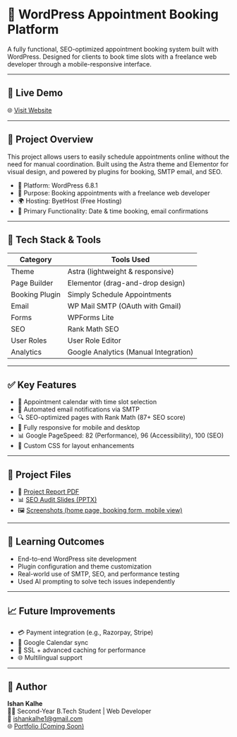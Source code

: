 # 📅 WordPress Appointment Booking Platform

A fully functional, SEO-optimized appointment booking system built with WordPress. Designed for clients to book time slots with a freelance web developer through a mobile-responsive interface.

---

## 🚀 Live Demo
🌐 [Visit Website](https://ishankwordpress.byethost7.com)

---

## 📌 Project Overview

This project allows users to easily schedule appointments online without the need for manual coordination. Built using the Astra theme and Elementor for visual design, and powered by plugins for booking, SMTP email, and SEO.

- 🔧 Platform: WordPress 6.8.1
- 🧠 Purpose: Booking appointments with a freelance web developer
- 🌍 Hosting: ByetHost (Free Hosting)
- 📅 Primary Functionality: Date & time booking, email confirmations

---

## 🎨 Tech Stack & Tools

| Category          | Tools Used                           |
|------------------|--------------------------------------|
| Theme            | Astra (lightweight & responsive)     |
| Page Builder     | Elementor (drag-and-drop design)     |
| Booking Plugin   | Simply Schedule Appointments         |
| Email            | WP Mail SMTP (OAuth with Gmail)      |
| Forms            | WPForms Lite                         |
| SEO              | Rank Math SEO                        |
| User Roles       | User Role Editor                     |
| Analytics        | Google Analytics (Manual Integration)|

---

## ✅ Key Features

- 📅 Appointment calendar with time slot selection
- 📧 Automated email notifications via SMTP
- 🔍 SEO-optimized pages with Rank Math (87+ SEO score)
- 📱 Fully responsive for mobile and desktop
- 📊 Google PageSpeed: 82 (Performance), 96 (Accessibility), 100 (SEO)
- 📝 Custom CSS for layout enhancements

---

## 📂 Project Files

- 📄 [Project Report PDF](https://docs.google.com/presentation/d/1eLgPv1Tp1OK4CLpyBMMXbVWd7pkHUn5S/edit?usp=sharing&ouid=116003516371983334784&rtpof=true&sd=true) 
- 📊 [SEO Audit Slides (PPTX)](https://drive.google.com/file/d/1CYk86JnB2NgTct0UsKHuTNuYTnPoiv3o/view?usp=sharing)
- 🖼️ [Screenshots (home page, booking form, mobile view)](https://drive.google.com/file/d/1_Eyw7NCWr7rNsOeozNRuRKkP_HXu_a7B/view?usp=sharing)

---

## 🧠 Learning Outcomes

- End-to-end WordPress site development
- Plugin configuration and theme customization
- Real-world use of SMTP, SEO, and performance testing
- Used AI prompting to solve tech issues independently

---

## 📈 Future Improvements

- 💳 Payment integration (e.g., Razorpay, Stripe)
- 📅 Google Calendar sync
- 🔐 SSL + advanced caching for performance
- 🌐 Multilingual support

---

## 🙌 Author

**Ishan Kalhe**  
🧑‍💻 Second-Year B.Tech Student | Web Developer  
📧 ishankalhe1@gmail.com  
🌐 [Portfolio (Coming Soon)](https://ishankalhe911.github.io/portfolio/)

